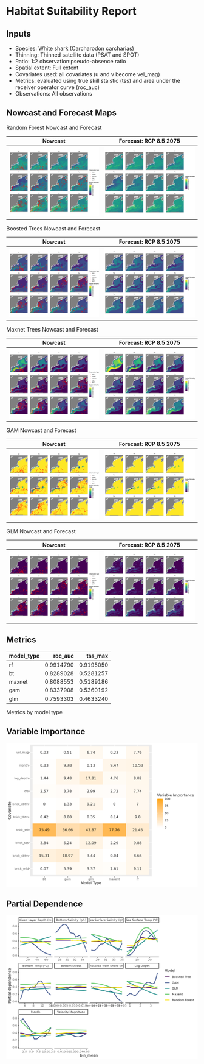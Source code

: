 Habitat Suitability Report
================

## Inputs

- Species: White shark (Carcharodon carcharias)
- Thinning: Thinned satellite data (PSAT and SPOT)
- Ratio: 1:2 observation:pseudo-absence ratio
- Spatial extent: Full extent
- Covariates used: all covariates (u and v become vel_mag)
- Metrics: evaluated using true skill staistic (tss) and area under the
  receiver operator curve (roc_auc)
- Observations: All observations

## Nowcast and Forecast Maps

Random Forest Nowcast and Forecast

| Nowcast | Forecast: RCP 8.5 2075 |
|:--:|:--:|
| ![](../../../../tidy_reports/versions/c21/000360/c21.000360.01_12_rf_compiled_casts.png) | ![](../../../../tidy_reports/versions/c21/000364/c21.000364.01_12_rf_compiled_casts.png) |

Boosted Trees Nowcast and Forecast

| Nowcast | Forecast: RCP 8.5 2075 |
|:--:|:--:|
| ![](../../../../tidy_reports/versions/c21/000360/c21.000360.01_12_bt_compiled_casts.png) | ![](../../../../tidy_reports/versions/c21/000364/c21.000364.01_12_bt_compiled_casts.png) |

Maxnet Trees Nowcast and Forecast

| Nowcast | Forecast: RCP 8.5 2075 |
|:--:|:--:|
| ![](../../../../tidy_reports/versions/c21/000360/c21.000360.01_12_maxent_compiled_casts.png) | ![](../../../../tidy_reports/versions/c21/000364/c21.000364.01_12_maxent_compiled_casts.png) |

GAM Nowcast and Forecast

| Nowcast | Forecast: RCP 8.5 2075 |
|:--:|:--:|
| ![](../../../../tidy_reports/versions/c21/000360/c21.000360.01_12_gam_compiled_casts.png) | ![](../../../../tidy_reports/versions/c21/000364/c21.000364.01_12_gam_compiled_casts.png) |

GLM Nowcast and Forecast

| Nowcast | Forecast: RCP 8.5 2075 |
|:--:|:--:|
| ![](../../../../tidy_reports/versions/c21/000360/c21.000360.01_12_glm_compiled_casts.png) | ![](../../../../tidy_reports/versions/c21/000364/c21.000364.01_12_glm_compiled_casts.png) |

## Metrics

| model_type |   roc_auc |   tss_max |
|:-----------|----------:|----------:|
| rf         | 0.9914790 | 0.9195050 |
| bt         | 0.8289028 | 0.5281257 |
| maxnet     | 0.8088553 | 0.5189186 |
| gam        | 0.8337908 | 0.5360192 |
| glm        | 0.7593303 | 0.4633240 |

Metrics by model type

## Variable Importance

![](m21.00036_tidy_compiled_files/figure-gfm/variable_importance-1.png)

## Partial Dependence

![](m21.00036_tidy_compiled_files/figure-gfm/partial_dependence-1.png)
